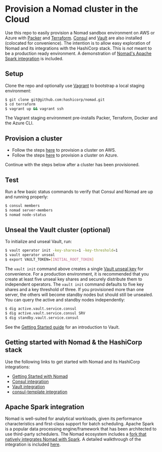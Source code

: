 # Provision a Nomad cluster in the Cloud

Use this repo to easily provision a Nomad sandbox environment on AWS or Azure with
[Packer](https://packer.io) and [Terraform](https://terraform.io).
[Consul](https://www.consul.io/intro/index.html) and
[Vault](https://www.vaultproject.io/intro/index.html) are also installed
(colocated for convenience). The intention is to allow easy exploration of
Nomad and its integrations with the HashiCorp stack. This is *not* meant to be
a production ready environment. A demonstration of [Nomad's Apache Spark
integration](examples/spark/README.md) is included.

## Setup

Clone the repo and optionally use [Vagrant](https://www.vagrantup.com/intro/index.html)
to bootstrap a local staging environment:

```bash
$ git clone git@github.com:hashicorp/nomad.git
$ cd terraform
$ vagrant up && vagrant ssh
```

The Vagrant staging environment pre-installs Packer, Terraform, Docker and the
Azure CLI.

## Provision a cluster

- Follow the steps [here](aws/README.md) to provision a cluster on AWS.
- Follow the steps [here](azure/README.md) to provision a cluster on Azure.

Continue with the steps below after a cluster has been provisioned.

## Test

Run a few basic status commands to verify that Consul and Nomad are up and running
properly:

```bash
$ consul members
$ nomad server-members
$ nomad node-status
```

## Unseal the Vault cluster (optional)

To initialize and unseal Vault, run:

```bash
$ vault operator init -key-shares=1 -key-threshold=1
$ vault operator unseal
$ export VAULT_TOKEN=[INITIAL_ROOT_TOKEN]
```

The `vault init` command above creates a single
[Vault unseal key](https://www.vaultproject.io/docs/concepts/seal.html) for
convenience. For a production environment, it is recommended that you create at
least five unseal key shares and securely distribute them to independent
operators. The `vault init` command defaults to five key shares and a key
threshold of three. If you provisioned more than one server, the others will
become standby nodes but should still be unsealed. You can query the active
and standby nodes independently:

```bash
$ dig active.vault.service.consul
$ dig active.vault.service.consul SRV
$ dig standby.vault.service.consul
```

See the [Getting Started guide](https://www.vaultproject.io/intro/getting-started/first-secret.html)
for an introduction to Vault.

## Getting started with Nomad & the HashiCorp stack

Use the following links to get started with Nomad and its HashiCorp integrations:

* [Getting Started with Nomad](https://www.nomadproject.io/intro/getting-started/jobs.html)
* [Consul integration](https://www.nomadproject.io/docs/service-discovery/index.html)
* [Vault integration](https://www.nomadproject.io/docs/vault-integration/index.html)
* [consul-template integration](https://www.nomadproject.io/docs/job-specification/template.html)

## Apache Spark integration

Nomad is well-suited for analytical workloads, given its performance
characteristics and first-class support for batch scheduling. Apache Spark is a
popular data processing engine/framework that has been architected to use
third-party schedulers. The Nomad ecosystem includes a [fork that natively
integrates Nomad with Spark](https://github.com/hashicorp/nomad-spark). A
detailed walkthrough of the integration is included [here](examples/spark/README.md).
